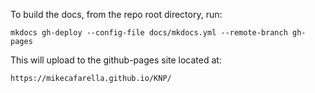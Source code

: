 To build the docs, from the repo root directory, run:

`mkdocs gh-deploy --config-file docs/mkdocs.yml --remote-branch gh-pages`

This will upload to the github-pages site located at:

`https://mikecafarella.github.io/KNP/`
